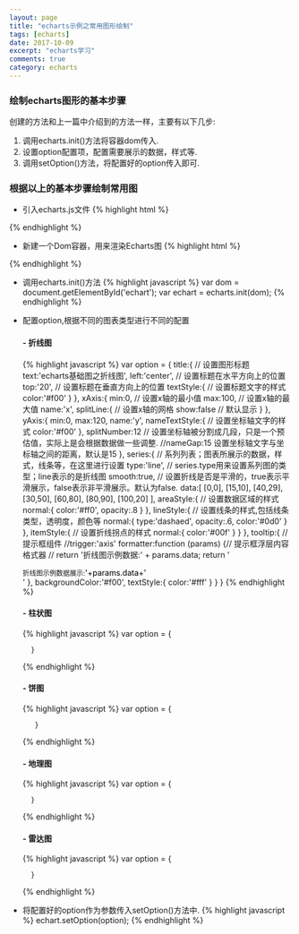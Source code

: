 ```yaml
---
layout: page
title: "echarts示例之常用图形绘制"
tags: [echarts]
date: 2017-10-09
excerpt: "echarts学习"
comments: true
category: echarts
---
```

### 绘制echarts图形的基本步骤
  创建的方法和上一篇中介绍到的方法一样，主要有以下几步:
  1. 调用echarts.init()方法将容器dom传入.
  2. 设置option配置项，配置需要展示的数据，样式等.
  3. 调用setOption()方法，将配置好的option传入即可.

### 根据以上的基本步骤绘制常用图

- 引入echarts.js文件
{% highlight html %}
<script src="https://cdnjs.cloudflare.com/ajax/libs/echarts/3.7.1/echarts.common.min.js"></script>
{% endhighlight %}

- 新建一个Dom容器，用来渲染Echarts图
{% highlight html %}
<div id='echart'></div>
{% endhighlight %}

- 调用echarts.init()方法
    {% highlight javascript %}
    var dom = document.getElementById('echart');
    var echart = echarts.init(dom);
    {% endhighlight %}

- 配置option,根据不同的图表类型进行不同的配置
  #### - 折线图
    {% highlight javascript %}
        var option = {
            title:{  // 设置图形标题
                text:'echarts基础图之折线图',
                left:'center', // 设置标题在水平方向上的位置
                top:'20', // 设置标题在垂直方向上的位置
                textStyle:{  // 设置标题文字的样式
                    color:'#f00'
                }
            },
            xAxis:{
                min:0, // 设置x轴的最小值
                max:100, // 设置x轴的最大值
                name:'x',
                splitLine:{ // 设置x轴的网格
                    show:false // 默认显示
                }
            },
            yAxis:{
                min:0,
                max:120,
                name:'y',
                nameTextStyle:{ // 设置坐标轴文字的样式
                    color:'#f00'
                },
                splitNumber:12  // 设置坐标轴被分割成几段，只是一个预估值，实际上是会根据数据做一些调整.
                //nameGap:15 设置坐标轴文字与坐标轴之间的距离，默认是15
            },
            series:{  // 系列列表；图表所展示的数据，样式，线条等，在这里进行设置
                type:'line', // series.type用来设置系列图的类型；line表示的是折线图
                smooth:true, // 设置折线是否是平滑的，true表示平滑展示，false表示非平滑展示。默认为false.
                data:[
                       [0,0],
                       [15,10],
                       [40,29],
                       [30,50],
                       [60,80],
                       [80,90],
                       [100,20]
                     ],
                areaStyle:{  // 设置数据区域的样式
                      normal:{
                          color:'#ff0',
                          opacity:.8
                      }
                  },
                  lineStyle:{ // 设置线条的样式,包括线条类型，透明度，颜色等
                      normal:{
                          type:'dashaed',
                          opacity:.6,
                          color:'#0d0'
                      }
                  },
                  itemStyle:{ // 设置折线拐点的样式
                      normal:{
                          color:'#00f'
                      }
                  }
            },
            tooltip:{ // 提示框组件
                //trigger:'axis'
                formatter:function (params) {// 提示框浮层内容格式器
                    // return '折线图示例数据:' + params.data;
                    return '<div id="toolName" style="font-size:12px;"><span>折线图示例数据展示:</span><span style="font-size:14px;color:#000;">'+params.data+'</span></div>'
                },
                backgroundColor:'#f00',
                textStyle:{
                    color:'#fff'
                }
            }
        }
    {% endhighlight %}

  #### - 柱状图
    {% highlight javascript %}
        var option = {
            
        }
    {% endhighlight %}

  #### - 饼图
    {% highlight javascript %}
         var option = {
                
         }
    {% endhighlight %}
    
  #### - 地理图
    {% highlight javascript %}
        var option = {
            
        }
    {% endhighlight %}

  #### - 雷达图
    {% highlight javascript %}
        var option = {
            
        }
    {% endhighlight %}
    
- 将配置好的option作为参数传入setOption()方法中.
{% highlight javascript %}
echart.setOption(option);
{% endhighlight %}
